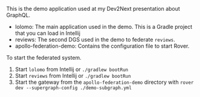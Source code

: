 This is the demo application used at my Dev2Next presentation about GraphQL.

* lolomo: The main application used in the demo. This is a Gradle project that you can load in Intellij
* reviews: The second DGS used in the demo to federate `reviews`.
* apollo-federation-demo: Contains the configuration file to start Rover.


To start the federated system.
1. Start `lolomo` from Intellij or `./gradlew bootRun`
2. Start `reviews` from Intellij or `./gradlew bootRun`
3. Start the gateway from the `apollo-federation-demo` directory with `rover dev --supergraph-config ./demo-subgraph.yml`
